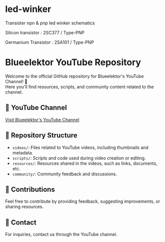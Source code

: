 # led-winker
Transister npn &amp; pnp led winker schematics

Silicon transistor   : 2SC377 / Type-PNP

Germanium Transistor : 2SA101 / Type-PNP

# Blueelektor YouTube Repository

Welcome to the official GitHub repository for Blueelektor's YouTube Channel! 🎥  
Here you'll find resources, scripts, and community content related to the channel.

## 🔗 YouTube Channel
[Visit Blueelektor's YouTube Channel](https://www.youtube.com/@blue51213)

## 📂 Repository Structure
- `videos/`: Files related to YouTube videos, including thumbnails and metadata.
- `scripts/`: Scripts and code used during video creation or editing.
- `resources/`: Resources shared in the videos, such as links, documents, etc.
- `community/`: Community feedback and discussions.

## 🤝 Contributions
Feel free to contribute by providing feedback, suggesting improvements, or sharing resources.

## 📧 Contact
For inquiries, contact us through the YouTube channel.
